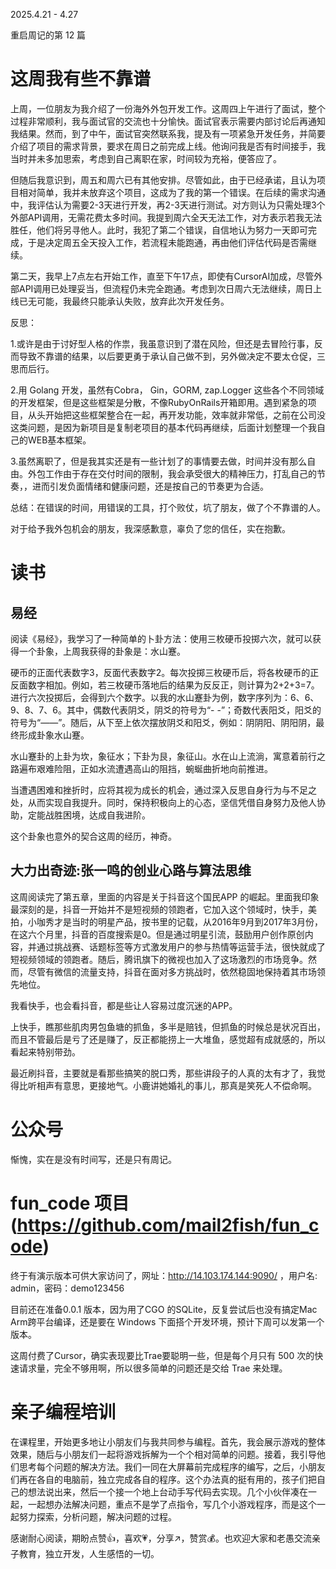 2025.4.21 - 4.27

重启周记的第 12 篇

# 这周我有些不靠谱

上周，一位朋友为我介绍了一份海外外包开发工作。这周四上午进行了面试，整个过程非常顺利，我与面试官的交流也十分愉快。面试官表示需要内部讨论后再通知我结果。然而，到了中午，面试官突然联系我，提及有一项紧急开发任务，并简要介绍了项目的需求背景，要求在周日之前完成上线。他询问我是否有时间接手，我当时并未多加思索，考虑到自己离职在家，时间较为充裕，便答应了。

但随后我意识到，周五和周六已有其他安排。尽管如此，由于已经承诺，且认为项目相对简单，我并未放弃这个项目，这成为了我的第一个错误。在后续的需求沟通中，我评估认为需要2-3天进行开发，再2-3天进行测试。对方则认为只需处理3个外部API调用，无需花费太多时间。我提到周六全天无法工作，对方表示若我无法胜任，他们将另寻他人。此时，我犯了第二个错误，自信地认为努力一天即可完成，于是决定周五全天投入工作，若流程未能跑通，再由他们评估代码是否需继续。

第二天，我早上7点左右开始工作，直至下午17点，即使有CursorAI加成，尽管外部API调用已处理妥当，但流程仍未完全跑通。考虑到次日周六无法继续，周日上线已无可能，我最终只能承认失败，放弃此次开发任务。

反思：

1.或许是由于讨好型人格的作祟，我虽意识到了潜在风险，但还是去冒险行事，反而导致不靠谱的结果，以后要更勇于承认自己做不到，另外做决定不要太仓促，三思而后行。

2.用 Golang 开发，虽然有Cobra， Gin，GORM, zap.Logger 这些各个不同领域的开发框架，但是这些框架是分散，不像RubyOnRails开箱即用。遇到紧急的项目，从头开始把这些框架整合在一起，再开发功能，效率就非常低，之前在公司没这类问题，是因为新项目是复制老项目的基本代码再继续，后面计划整理一个我自己的WEB基本框架。

3.虽然离职了，但是我其实还是有一些计划了的事情要去做，时间并没有那么自由。外包工作由于存在交付时间的限制，我会承受很大的精神压力，打乱自己的节奏，，进而引发负面情绪和健康问题，还是按自己的节奏更为合适。

总结：在错误的时间，用错误的工具，打个败仗，坑了朋友，做了个不靠谱的人。

对于给予我外包机会的朋友，我深感歉意，辜负了您的信任，实在抱歉。

# 读书

## 易经

阅读《易经》，我学习了一种简单的卜卦方法：使用三枚硬币投掷六次，就可以获得一个卦象，上周我获得的卦象是：水山蹇。

硬币的正面代表数字3，反面代表数字2。每次投掷三枚硬币后，将各枚硬币的正反面数字相加。例如，若三枚硬币落地后的结果为反反正，则计算为2+2+3=7。进行六次投掷后，会得到六个数字。以我的水山蹇卦为例，数字序列为：6、6、9、8、7、6。其中，偶数代表阴爻，阴爻的符号为“- -”；奇数代表阳爻，阳爻的符号为“——”。随后，从下至上依次摆放阴爻和阳爻，例如：阴阴阳、阴阳阴，最终形成卦象水山蹇。


水山蹇卦的上卦为坎，象征水；下卦为艮，象征山。水在山上流淌，寓意着前行之路遍布艰难险阻，正如水流遭遇高山的阻挡，蜿蜒曲折地向前推进。

当遭遇困难和挫折时，应将其视为成长的机会，通过深入反思自身行为与不足之处，从而实现自我提升。同时，保持积极向上的心态，坚信凭借自身努力及他人协助，定能战胜困境，达成自我进阶。

这个卦象也意外的契合这周的经历，神奇。


## 大力出奇迹:张一鸣的创业心路与算法思维

这周阅读完了第五章，里面的内容是关于抖音这个国民APP 的崛起。里面我印象最深刻的是，抖音一开始并不是短视频的领跑者，它加入这个领域时，快手，美拍，小咖秀才是当时的明星产品，按书里的记载，从2016年9月到2017年3月份，在这六个月里，抖音的百度搜索是0。但是通过明星引流，鼓励用户创作原创内容，并通过挑战赛、话题标签等方式激发用户的参与热情等运营手法，很快就成了短视频领域的领跑者。随后，腾讯旗下的微视也加入了这场激烈的市场竞争。然而，尽管有微信的流量支持，抖音在面对多方挑战时，依然稳固地保持着其市场领先地位。

我看快手，也会看抖音，都是些让人容易过度沉迷的APP。

上快手，瞧那些肌肉男包鱼塘的抓鱼，多半是赔钱，但抓鱼的时候总是状况百出，而且不管最后是亏了还是赚了，反正都能捞上一大堆鱼，感觉超有成就感的，所以看起来特别带劲。

最近刷抖音，主要就是看那些搞笑的脱口秀，那些讲段子的人真的太有才了，我觉得比听相声有意思，更接地气。小鹿讲她婚礼的事儿，那真是笑死人不偿命啊。



# 公众号

惭愧，实在是没有时间写，还是只有周记。


# fun_code 项目 (https://github.com/mail2fish/fun_code)

终于有演示版本可供大家访问了，网址：http://14.103.174.144:9090/ ，用户名: admin，密码：demo123456

目前还在准备0.0.1 版本，因为用了CGO 的SQLite，反复尝试后也没有搞定Mac Arm跨平台编译，还是要在 Windows 下面搭个开发环境，预计下周可以发第一个版本。

这周付费了Cursor，确实表现要比Trae要聪明一些，但是每个月只有 500 次的快速请求量，完全不够用啊，所以很多简单的问题还是交给 Trae 来处理。


# 亲子编程培训

在课程里，开始更多地让小朋友们与我共同参与编程。首先，我会展示游戏的整体效果，随后与小朋友们一起将游戏拆解为一个个相对简单的问题。接着，我引导他们思考每个问题的解决方法。我们一同在大屏幕前完成程序的编写，之后，小朋友们再在各自的电脑前，独立完成各自的程序。这个办法真的挺有用的，孩子们把自己的想法说出来，然后一个接一个地上台动手写代码去实现。几个小伙伴凑在一起，一起想办法解决问题，重点不是学了点指令，写几个小游戏程序，而是这个一起努力探索，分析问题，解决问题的过程。


感谢耐心阅读，期盼点赞👍，喜欢💗，分享↗️，赞赏💰。也欢迎大家和老愚交流亲子教育，独立开发，人生感悟的一切。
